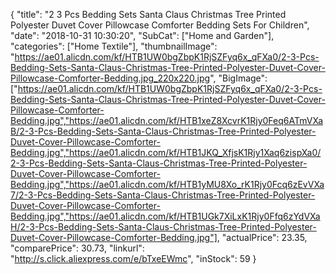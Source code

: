 {
	"title": "2 3 Pcs Bedding Sets Santa Claus Christmas Tree Printed Polyester Duvet Cover Pillowcase Comforter Bedding Sets For Children",
	"date": "2018-10-31 10:30:20",
	"SubCat": ["Home and Garden"],
	"categories": ["Home Textile"],
	"thumbnailImage": "https://ae01.alicdn.com/kf/HTB1UW0bgZbpK1RjSZFyq6x_qFXa0/2-3-Pcs-Bedding-Sets-Santa-Claus-Christmas-Tree-Printed-Polyester-Duvet-Cover-Pillowcase-Comforter-Bedding.jpg_220x220.jpg",
	"BigImage": ["https://ae01.alicdn.com/kf/HTB1UW0bgZbpK1RjSZFyq6x_qFXa0/2-3-Pcs-Bedding-Sets-Santa-Claus-Christmas-Tree-Printed-Polyester-Duvet-Cover-Pillowcase-Comforter-Bedding.jpg","https://ae01.alicdn.com/kf/HTB1xeZ8XcvrK1Rjy0Feq6ATmVXaB/2-3-Pcs-Bedding-Sets-Santa-Claus-Christmas-Tree-Printed-Polyester-Duvet-Cover-Pillowcase-Comforter-Bedding.jpg","https://ae01.alicdn.com/kf/HTB1JKQ_XfjsK1Rjy1Xaq6zispXa0/2-3-Pcs-Bedding-Sets-Santa-Claus-Christmas-Tree-Printed-Polyester-Duvet-Cover-Pillowcase-Comforter-Bedding.jpg","https://ae01.alicdn.com/kf/HTB1yMU8Xo_rK1Rjy0Fcq6zEvVXa7/2-3-Pcs-Bedding-Sets-Santa-Claus-Christmas-Tree-Printed-Polyester-Duvet-Cover-Pillowcase-Comforter-Bedding.jpg","https://ae01.alicdn.com/kf/HTB1UGk7XiLxK1Rjy0Ffq6zYdVXaH/2-3-Pcs-Bedding-Sets-Santa-Claus-Christmas-Tree-Printed-Polyester-Duvet-Cover-Pillowcase-Comforter-Bedding.jpg"],
	"actualPrice": 23.35,
	"comparePrice": 30.73,
	"linkurl": "http://s.click.aliexpress.com/e/bTxeEWmc",
	"inStock": 59
}

